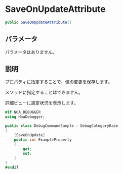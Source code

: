 # SaveOnUpdateAttribute

```csharp
public SaveOnUpdateAttribute()
```

## パラメータ

パラメータはありません。

## 説明

プロパティに指定することで、値の変更を保存します。

メソッドに指定することはできません。

詳細ビューに設定状況を表示します。

```csharp
#if NOA_DEBUGGER
using NoaDebugger;

public class DebugCommandSample : DebugCategoryBase
{
    [SaveOnUpdate]
    public int ExampleProperty
    {
        get;
        set;
    }
}
#endif
```
